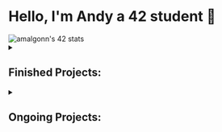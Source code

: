 # Hello, I'm Andy a 42 student 👋

<img src="https://badge.mediaplus.ma/starryblue/amalgonn?1337Badge=off&UM6P=off" alt="amalgonn's 42 stats"/> 

<details>
  <summary> <h2>Finished Projects: </h2> </summary>
    <li> 1st Circle :
      <img src="./badges/libftm.png"  title="libft: 125/100" length="100" width="100"><img src="./badges/get_next_linee.png"  title="get_next_line: 112/100" length="100" width="100"><img src="./badges/ft_printfe.png"  title="ft_printf: 100/100" length="100" width="100"><img src="./badges/born2berootm.png"  title="born2beroot: 125/100" length="100" width="100"> </br>
    <li>2nd Circle : 
      <!--- <img src="./badges/push_swape.png"  title="Push-swap: 83/100" length="100" width="100"><img src="./badges/minitalkm.png"  title="Minitalk: 125/125" length="100" width="100"> --> <img src="./badges/so_longe.png"  title="so_long : 100/100" length="100" width="100"> </br>
      <!--- <li>3rd Circle : <img src="./badges/minishelln.png"  title="Minishell : a venir" length="100" width="100"><img src="./badges/philosophersn.png"  title="Philosophers : a venir" length="100" width="100"> -->
</details>

<details>
  <summary> <h2>Ongoing Projects: </h2></summary>
    <img src="./badges/push_swapn.png"  title="Push_swap" length="100" width="100"><img src="./badges/pipexn.png"  title="Pipex" length="100" width="100">
</details>
